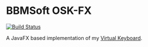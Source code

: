 # BBMSoft OSK-FX

[![Build Status](https://travis-ci.org/babymotte/osk-fx.svg?branch=develop)](https://travis-ci.org/babymotte/osk-fx)


A JavaFX based implementation of my [Virtual Keyboard](https://github.com/babymotte/virtual-keyboard).
